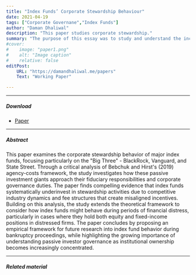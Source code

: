 ```yaml
---
title: "Index Funds’ Corporate Stewardship Behaviour" 
date: 2021-04-19
tags: ["Corporate Governane","Index Funds"]
author: "Daman Dhaliwal"
description: "This paper studies corporate stewardship." 
summary: "The purpose of this essay was to study and understand the incentives of the Big Three firms to underinvest in corporate stewardship." 
#cover:
#    image: "paper1.png"
#    alt: "Image caption"
#    relative: false
editPost:
    URL: "https://damandhaliwal.me/papers"
    Text: "Working Paper"

---
```


---

##### Download

+ [Paper](paper1.pdf)

---

##### Abstract

This paper examines the corporate stewardship behavior of major index funds, focusing particularly on the "Big Three" - BlackRock, Vanguard, and State Street. Through a critical analysis of Bebchuk and Hirst's (2019) agency-costs framework, the study investigates how these passive investment giants approach their fiduciary responsibilities and corporate governance duties. The paper finds compelling evidence that index funds systematically underinvest in stewardship activities due to competitive industry dynamics and fee structures that create misaligned incentives. Building on this analysis, the study extends the theoretical framework to consider how index funds might behave during periods of financial distress, particularly in cases where they hold both equity and fixed-income positions in distressed firms. The paper concludes by proposing an empirical framework for future research into index fund behavior during bankruptcy proceedings, while highlighting the growing importance of understanding passive investor governance as institutional ownership becomes increasingly concentrated.

---

##### Related material

